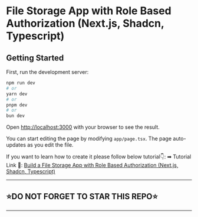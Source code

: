 # File Storage App with Role Based Authorization (Next.js, Shadcn, Typescript)

## Getting Started

First, run the development server:

```bash
npm run dev
# or
yarn dev
# or
pnpm dev
# or
bun dev
```

Open [http://localhost:3000](http://localhost:3000) with your browser to see the result.

You can start editing the page by modifying `app/page.tsx`. The page auto-updates as you edit the file.

If you want to learn how to create it please follow below tutorial👇:
➡ Tutorial Link 💚: [Build a File Storage App with Role Based Authorization (Next.js, Shadcn, Typescript)](https://www.youtube.com/watch?v=27hMNWcsa-Y&t=101s)

---

## ⭐DO NOT FORGET TO STAR THIS REPO⭐

---
